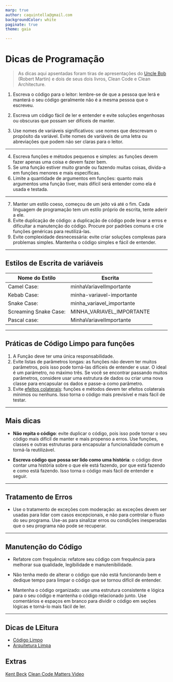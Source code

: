 ```yaml
---
marp: true
author: caquintella@gmail.com
backgroundColor: white
paginate: true
theme: gaia

---
```


# Dicas de Programação #

> As dicas aqui apsentadas foram tiras de apresentações do [Uncle Bob](https://pt.wikipedia.org/wiki/Robert_Cecil_Martin) (Robert Martin) e dois de seus dois livros, Clean Code e Clean Architecture.

1. Escreva o código para o leitor: lembre-se de que a pessoa que lerá e manterá o seu código geralmente não é a mesma pessoa que o escreveu.
  
2. Escreva um código fácil de ler e entender e evite soluções engenhosas ou obscuras que possam ser difíceis de manter.

3. Use nomes de variáveis significativos: use nomes que descrevam o propósito da variável. Evite nomes de variáveis de uma letra ou abreviações que podem não ser claras para o leitor.

---

4. Escreva funções e métodos pequenos e simples: as funções devem fazer apenas uma coisa e devem fazer bem.
5. Se uma função estiver muito grande ou fazendo muitas coisas, divida-a em funções menores e mais específicas.
6. Limite a quantidade de argumentos em funções: quanto mais argumentos uma função tiver, mais difícil será entender como ela é usada e testada.


---

7. Manter um estilo coeso, começou de um jeito vá até o fim. Cada linguagem de programação tem um estilo próprio de escrita, tente aderir a ele.
8. Evite duplicação de código: a duplicação de código pode levar a erros e dificultar a manutenção do código. Procure por padrões comuns e crie funções genéricas para reutilizá-las.
9. Evite complexidade desnecessária: evite criar soluções complexas para problemas simples. Mantenha o código simples e fácil de entender.
  
---

## Estilos de Escrita de variáveis ##

|Nome do Estilo|Escrita|
|----|----|
|Camel Case: | minhaVariavelImportante|
| Kebab Case: |minha-variavel-importante |
| Snake Case: |minha_variavel_importante |
| Screaming Snake Case: |MINHA_VARIAVEL_IMPORTANTE |
| Pascal case: |MinhaVariavelImportante |

---

## Práticas de Código Limpo para funções ##

1. A Função deve ter uma única responsabilidade.
2. Evite listas de parâmetros longas: as funções não devem ter muitos parâmetros, pois isso pode torná-las difíceis de entender e usar. O ideal é um parámetro, no máximo três. Se você se encontrar passando muitos parâmetros, considere usar uma estrutura de dados ou criar uma nova classe para encapsular os dados e passe-a como parâmetro.
3. Evite [efeitos colaterais](https://medium.com/devzera/o-que-%C3%A9-uma-fun%C3%A7%C3%A3o-pura-em-javascript-2b34edcad8e2): funções e métodos devem ter efeitos colaterais mínimos ou nenhuns. Isso torna o código mais previsível e mais fácil de testar.

---

## Mais dicas ##

* **Não repita o código**: evite duplicar o código, pois isso pode tornar o seu código mais difícil de manter e mais propenso a erros. Use funções, classes e outras estruturas para encapsular a funcionalidade comum e torná-la reutilizável.

* **Escreva código que possa ser lido como uma história**: o código deve contar uma história sobre o que ele está fazendo, por que está fazendo e como está fazendo. Isso torna o código mais fácil de entender e seguir.

---

## Tratamento de Erros ##

* Use o tratamento de exceções com moderação: as exceções devem ser usadas para lidar com casos excepcionais, e não para controlar o fluxo do seu programa. Use-as para sinalizar erros ou condições inesperadas que o seu programa não pode se recuperar.

---


## Manutenção do Código ##

* Refatore com frequência: refatore seu código com frequência para melhorar sua qualidade, legibilidade e manutenibilidade.

* Não tenha medo de alterar o código que não está funcionando bem e dedique tempo para limpar o código que se tornou difícil de entender.
  
* Mantenha o código organizado: use uma estrutura consistente e lógica para o seu código e mantenha o código relacionado junto. Use comentários e espaços em branco para dividir o código em seções lógicas e torná-lo mais fácil de ler.
 
---

## Dicas de LEitura ##

* [Código Limpo](https://www.amazon.com.br/C%C3%B3digo-limpo-Robert-C-Martin/dp/8576082675)
* [Arquitetura Limpa](https://www.amazon.com.br/Arquitetura-Limpa-Artes%C3%A3o-Estrutura-Software/dp/8550804606/ref=pd_bxgy_img_sccl_1/136-4446733-9909111?pd_rd_w=UvQpA&content-id=amzn1.sym.57f5b0c5-8f2e-45a4-8595-2eb0fcbe85cd&pf_rd_p=57f5b0c5-8f2e-45a4-8595-2eb0fcbe85cd&pf_rd_r=AEESBC60S3YVJREXBYWT&pd_rd_wg=ph2nZ&pd_rd_r=d16b97dd-4c76-422e-8e21-5cb6bcb1d20c&pd_rd_i=8550804606&psc=1)

## Extras ##

[Kent Beck](https://www.youtube.com/watch?v=frBZhqp-Kpk)
[Clean Code Matters Video](https://www.youtube.com/watch?time_continue=48&v=Wibk0IfjfaI&embeds_euri=https%3A%2F%2Fcleancoders.com%2F&embeds_origin=http%3A%2F%2Fcleancoders.com&feature=emb_logo)
